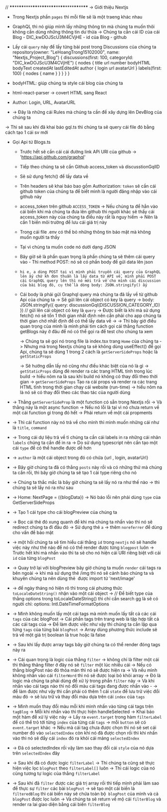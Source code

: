 // **\*\***\*\***\*\***\*\*\*\***\*\***\*\***\*\***\*\***\*\***\*\***\*\***\*\*\*\***\*\***\*\***\*\***
-> Giới thiệu Nextjs

- Trong Nextjs phần `pages` thì mỗi file sẽ là một traeng khác nhau
- GraphQL thì nó giúp mình lấy những thông tin mà chúng ta muốn thôi không cần dùng những thông tin dư thừa -> Chúng ta cần cái ID của cái Blog - DIC_kwDOJScU3M4CVjHE - id của Blog - github
- Lấy cái `query` nảy để lấy từng bài post trong Discussions của chúng ta
  repository(owner: "LeHoangTrong15102000", name: "Nextjs_Project_Blog") {
  discussions(first: 100, categoryId: "DIC_kwDOJScU3M4CVjHE") {
  nodes {
  title
  url
  number
  bodyHTML
  bodyText
  createdAt
  lastEditedAt
  author {
  login
  url
  avatarUrl
  }
  labels(first: 100) {
  nodes {
  name
  }
  }
  }
  }
  }

- bodyHTML: giúp chúng ta style cái blog của chúng ta
- html-react-parser -> covert HTML sang React
- Author: Login, URL, AvatarURL
- -> Đây là những cái Rules mà chúng ta cần để xây dựng lên DevBlog của chúng ta

-> Thì sẽ sau khi đã khai báo gql.ts thì chúng ta sẽ query cái file đó bằng cách tạo 1 cái sv mới

- Gọi Api từ Blogs.ts

  - Trước hết sẽ cần cái cái đường link APi URl của github -> 'https://api.github.com/graphql'
  - Tiếp theo chúng ta sẽ cần Github access_token và discusstionGqlID
  - Sẽ sử dụng fetch() để lấy data về
  - Trên headers sẽ khai báo bao gồm Authorization: `token` sẽ cần cái github token của chúng ta để biết mình là người đăng nhập vào cái github này

  - access_token trên github `ACCESS_TOKEN` -> Nếu chúng ta để hẳn vào cái biến khi mà chúng ta đưa lên github thì người khác sẽ thấy cái access_token này của chúng ta điều này rất là nguy hiểm -> Nên là cần 1 biến môi trường để lưu cái giá trị này
  - Trong cái file .env có thể bỏ những thông tin báo mật mà không muốn người ta thấy
  - Tại vì chúng ta muốn code nó dưới dạng JSON
  - Bây giờ sẽ là phần quan trọng là phần chúng ta sẽ thêm cái query vào - Thì method POST: nó sẽ có phần body để gửi data lên json
  - `hi e, a dùng POST tại vì mình phải truyền cái query của GraphQL lên ấy chứ kh đơn thuần là lấy data từ API về, mình phải POST cái GraphQL query lên thì nó mới trả về cho mình cái discussion của bài blog đó, cụ thể là dòng body: JSON.stringify() ấy`
  - Cái body là phải gửi Graphql query mà chúng ta đã lấy về từ github Api của chúng ta -> Sẽ gửi lên cái object có key là query -> body: JSON.stringify({ query: discussionGql(DISCUSSION_CATEGORY_ID) }) // gửi lên cái object có key là `query`
    -> Được biết là khi mà sử dụng fetch() nó sẽ tốn 1 thời gian nhất định nên cần phải cho app chúng ta thời gian chờ nhất định để có thể lấy data về
    ->
    -> Thì bây giờ điều quan trọng của mình là mình phải tìm cách gọi cái thằng function getBlogs này ở đâu để nó có thể gọi ra để test cho chúng ta xem

    -> Chúng ta sẽ gọi nó trong file là index.tsx trang `Home` của chúng ta
    -> Nhưng mà trong Nextjs chúng ta sẽ không dùng useEffect() để gọi Api, chúng ta sẽ dùng 1 trong 2 cách là `getServerSideProps` hoặc là `getStaticProps`

    -> Sẽ hướng dẫn lấy nó cũng như điều khác biệt của nó là gì
    -> `getStaticProps` dùng đẻ render ra các trang HTML tính trong lúc build -> hiểu nôm na là sau khi build nó không có thay đổi theo thời gian
    -> `getServerSideProps` Tạo ra cái props và render ra các trang HTML tĩnh trong thời gian chạy cái website (run-time) -> hiểu nôm na là nó sẽ có thay đổi theo các thao tác của người dùng

- -> Thằng `getServerSideProp` là một function có sẵn trong Nextjs rồi -> Và thằng này là một async function -> Nếu nó lỗi là tại vì nó chưa return về một cái function gì trong đó hết -> Phải return về một cái propments
- -> Thì cái function này nó trả về cho mình thì mình muốn những cái như là `title`, `command`
- -> Trong cái dự liệu trả về tì chúng ta cần cái labels in ra những cái nhãn `labels` chúng ta cần để in ra -> Do sử dụng typescript nên cần tạo một cái `type` để có thể handle được dễ hơn
- -> `author` là một cái object trong đó có chứa {url , login, avatarUrl}
- -> Bây giờ chúng ta đã có thằng `posts` này rồi và có những thứ mà chúng ta cần rồi, thì bây giờ chúng ta sẽ tạo 1 cái type riêng cho nó
- -> Chúng ta thắc mắc là bây giờ chúng ta sẽ lấy nó ra như thế nào -> thì chúng ta sẽ lấy nó ra như sau
- -> Home: NextPage = ({blogData}) -> Nó báo lỗi nên phải dùng `type` của GetServerSideProps
- -> Tạo 1 cái type cho cái blogPreview của chúng ta
- -> Bọc cái thẻ đó xung quanh để khi mà chúng ta nhấn vào thì nó sẽ redirect chúng ta đi đâu đó -> Sử dụng thẻ `a` -> thêm `noreferrer` để dùng cho vấn đề bảo mật
- -> một hồi chúng ta sẽ tìm hiểu cái thằng `id` trong `nextjs` nó sẽ handle việc này như thế nào để nó có thể render được từng `blogpost` luôn -> Trước hết khi mà nhấn vào thì ta sẽ cho nó hiện cái URl riêng biệt với cái `id` của từng `blogPost`
- -> Quay trở lại với blogPreview bây giờ chúng ta muốn `render` cái tags ra bên ngoài -> khi mà sử dụng thẻ /img thì nó sẽ cảnh báo chúng ta và khuyên chúng ta nên dùng thẻ <Image /> được import từ 'next/image'
- -> để ngày tháng nó hiện rõ thì trong cái phương thức `toLocaleDateString()` nhận vào một cái object -> // Để biết type của thằng options trong toLocaleDateString() thì chỉ cần search gg là sẽ có người chỉ: options: Intl.DateTimeFormatOptions
- -> Mình không muốn lấy một cái tags mà mình muốn lấy tất cả các cái `tags` của các blogPost -> Cái phần tags trên trang web là tập hợp tất cả các cái tags của -> Để làm được việc như vậy thì chúng ta cần lập qua từng `tags` của từng bài `blogPost` -> Array dùng phương thức include sẽ trả về một giá trị boolean là true hoặc là false
- -> Sau khi lấy được array tags bây giờ chúng ta có thể render đóng tags này ra
- -> Cái quan trọng là logic của thằng `filter` -> không chỉ là filter một cái thì thằng thăng filter ở đây nó sẽ `filter` một lúc nhiều cái -> Nếu có thằng blogPost nào đó thỏa mãn thì nó sẽ được hiện ra -> Và nếu mình không nhấn vào cái `filterWord` thì nó sẽ được loại bỏ khỏi array -> Đó là logic mà chúng ta phải dùng để xử lý trong phần `filter` này -> Và khi nhấn vào cái tags nào thì nó đổi màu cái tags đang được nhấn vào - -> để làm được như vậy thì cần phải có thêm 1 cái `state` để lưu trữ việc đổi màu đó -> sẽ lưu trữ và thay đổi màu dựa trên cái `index` của `tags`
- -> Mình muốn thay đổi màu mỗi khi mình nhấn vào từng cái tags trên `tagBlog` -> Mỗi khi nhấn vào thì thực hiện handleSelected -> Khai báo một hàm để xử lý việc này -> Lấy ra `event.target` trong hàm `filterLabel` để có thể trỏ tới từng `index` của từng cái `tags` -> mỗi `button` sẽ có `event.target` khác -> Nếu mà cái tag chưa được chọn thì nó sẽ set cái number đó vào `selectedIndex` còn khi nó đã được chọn rồi thì khi nhấn vào thì nó sẽ đẩy cái `index` đó ra khỏi cái mảng `selectedIndex`
- -> Đã có selectedIndex rồi vậy làm sao thay đổi cái `style` của nó dựa trên `selectedIndex` đây
- -> Sau khi đã có được logic `filterLabel` -> Thì chúng ta cũng sẽ thực hiện việc lọc `blogPost` theo `filterLabel[]` luôn -> Thì cái logic của nó cũng tương tự logic của thằng `filterLabel`
- -> Sau khi đã `filter` được các giá trị array rồi thì tiếp mình phải làm sao để thực sự `filter` các bài `blogPost` -> sẽ tạo một cái biến là `filteredBlog` thì cái biến này sẽ chứa toàn bộ` blogPost` của mình và cả `blogPost` được lọc luôn -> Và chúng ta sẽ return về mộ cái `filterBlog` và render ra lai giao diện bằng cái biến `filterBlog`
